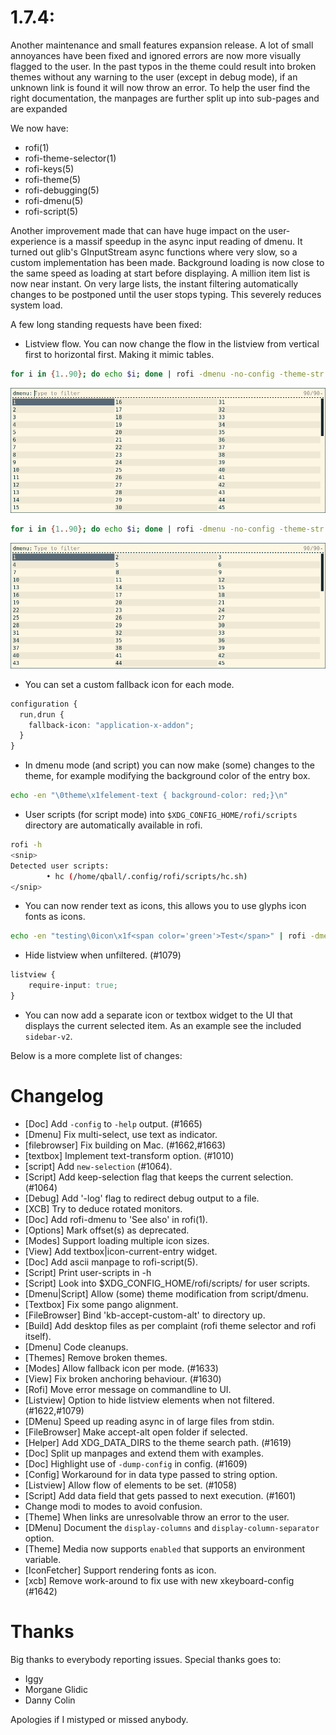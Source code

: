 # 1.7.4:

Another maintenance and small features expansion release. A lot of small
annoyances have been fixed and ignored errors are now more visually flagged to
the user. In the past typos in the theme could result into broken themes
without any warning to the user (except in debug mode), if an unknown link is
found it will now throw an error. To help the user find the right
documentation, the manpages are further split up into sub-pages and are
expanded

We now have:

* rofi(1)
* rofi-theme-selector(1)
* rofi-keys(5)
* rofi-theme(5)
* rofi-debugging(5)
* rofi-dmenu(5)
* rofi-script(5)

Another improvement made that can have huge impact on the user-experience is a
massif speedup in the async input reading of dmenu. It turned out glib's
GInputStream async functions where very slow, so a custom implementation has
been made. Background loading is now close to the same speed as loading at
start before displaying. A million item list is now near instant. On very large
lists, the instant filtering automatically changes to be postponed until the
user stops typing. This severely reduces system load.

A few long standing requests have been fixed:

* Listview flow. You can now change the flow in the listview from vertical first
  to horizontal first. Making it mimic tables.

```bash
for i in {1..90}; do echo $i; done | rofi -dmenu -no-config -theme-str 'listview { columns: 3; flow: vertical; }'
```
![Vertical](./vertical.png)

```bash
for i in {1..90}; do echo $i; done | rofi -dmenu -no-config -theme-str 'listview { columns: 3; flow: horizontal; }'
```
![Horizontal](./horizontal.png)

* You can set a custom fallback icon for each mode.

```css
configuration {
  run,drun {
    fallback-icon: "application-x-addon";
  }
}
```

* In dmenu mode (and script) you can now make (some) changes to the theme, for
  example modifying the background color of the entry box.

```bash
echo -en "\0theme\x1felement-text { background-color: red;}\n"
```

* User scripts (for script mode) into `$XDG_CONFIG_HOME/rofi/scripts` directory
  are automatically available in rofi.

```bash
rofi -h
<snip>
Detected user scripts:
        • hc (/home/qball/.config/rofi/scripts/hc.sh)
</snip>
```

* You can now render text as icons, this allows you to use glyphs icon fonts as
  icons.

```bash
echo -en "testing\0icon\x1f<span color='green'>Test</span>" | rofi -dmenu
```

* Hide listview when unfiltered. (#1079) 

```css
listview {
    require-input: true;
}
```

* You can now add a separate icon or textbox widget to the UI that displays the
  current selected item. As an example see the included `sidebar-v2`.

Below is a more complete list of changes:

# Changelog

* [Doc] Add `-config` to `-help` output. (#1665)
* [Dmenu] Fix multi-select, use text as indicator.
* [filebrowser] Fix building on Mac. (#1662,#1663)
* [textbox] Implement text-transform option. (#1010)
* [script] Add `new-selection` (#1064).
* [Script] Add keep-selection flag that keeps the current selection. (#1064)
* [Debug]  Add '-log' flag to redirect debug output to a file.
* [XCB]    Try to deduce rotated monitors.
* [Doc]    Add rofi-dmenu to 'See also' in rofi(1).
* [Options] Mark offset(s) as deprecated.
* [Modes] Support loading multiple icon sizes.
* [View]  Add textbox|icon-current-entry widget.
* [Doc]   Add ascii manpage to rofi-script(5).
* [Script] Print user-scripts in -h
* [Script] Look into $XDG_CONFIG_HOME/rofi/scripts/ for user scripts.
* [Dmenu|Script] Allow (some) theme modification from script/dmenu.
* [Textbox] Fix some pango alignment.
* [FileBrowser] Bind 'kb-accept-custom-alt' to directory up.
* [Build] Add desktop files as per complaint (rofi theme selector and rofi itself).
* [Dmenu] Code cleanups.
* [Themes] Remove broken themes.
* [Modes] Allow fallback icon per mode. (#1633)
* [View] Fix broken anchoring behaviour. (#1630)
* [Rofi] Move error message on commandline to UI.
* [Listview] Option to hide listview elements when not filtered. (#1622,#1079)
* [DMenu] Speed up reading async in of large files from stdin.
* [FileBrowser] Make accept-alt open folder if selected.
* [Helper] Add XDG_DATA_DIRS to the theme search path. (#1619)
* [Doc] Split up manpages and extend them with examples.
* [Doc] Highlight use of `-dump-config` in config. (#1609)
* [Config] Workaround for in data type passed to string option.
* [Listview] Allow flow of elements to be set. (#1058)
* [Script] Add data field that gets passed to next execution. (#1601)
* Change modi to modes to avoid confusion.
* [Theme] When links are unresolvable throw an error to the user.
* [DMenu] Document the `display-columns` and `display-column-separator` option.
* [Theme] Media now supports `enabled` that supports an environment variable.
* [IconFetcher] Support rendering fonts as icon.
* [xcb] Remove work-around to fix use with new xkeyboard-config (#1642)

# Thanks

Big thanks to everybody reporting issues.
Special thanks goes to:

* Iggy
* Morgane Glidic
* Danny Colin

Apologies if I mistyped or missed anybody.
